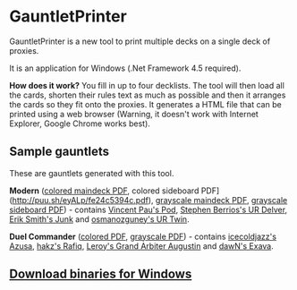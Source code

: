 # GauntletPrinter

GauntletPrinter is a new tool to print multiple decks on a single deck of proxies.

It is an application for Windows (.Net Framework 4.5 required).

**How does it work?** You fill in up to four decklists. The tool will then load all the cards, shorten their rules text as much as possible and then it arranges the cards so they fit onto the proxies. It generates a HTML file that can be printed using a web browser (Warning, it doesn't work with Internet Explorer, Google Chrome works best).

Sample gauntlets
---------------------------
These are gauntlets generated with this tool.

**Modern** ([colored maindeck PDF](http://puu.sh/eyBQT/51615aafce.pdf), colored sideboard PDF](http://puu.sh/eyALp/fe24c5394c.pdf), [grayscale maindeck PDF](http://puu.sh/eyAlv/5a5749938f.pdf), [grayscale sideboard PDF](http://puu.sh/eyAzl/f0b7fa580b.pdf)) - contains [Vincent Pau's Pod](http://www.mtggoldfish.com/deck/258973), [Stephen Berrios's UR Delver](http://www.mtggoldfish.com/deck/258717), [Erik Smith's Junk](http://www.mtggoldfish.com/deck/258960) and [osmanozguney's UR Twin](http://www.mtggoldfish.com/deck/258740).

**Duel Commander** ([colored PDF](http://puu.sh/eyzIX/746537535d.pdf), [grayscale PDF](http://puu.sh/eyzYB/a4e87936d3.pdf)) - contains [icecoldjazz's Azusa](http://www.mtgsalvation.com/forums/the-game/commander-edh/forum-1-vs-1-commander-decklists/564451-azusa-lost-but-seeking-aka-ramp-dec), [hakz's Rafiq](http://forums.mtgsalvation.com/showthread.php?t=392838), [Leroy's Grand Arbiter Augustin](http://forums.mtgsalvation.com/showthread.php?t=497498) and [dawN's Exava](http://forums.mtgsalvation.com/showthread.php?t=341982).

[Download binaries for Windows](http://puu.sh/eyC1R/9076b12237.zip)
-------------------------